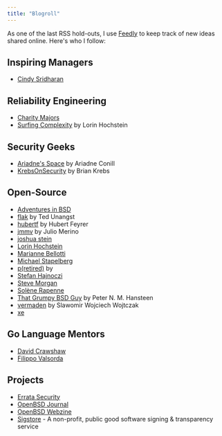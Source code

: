 ```yaml
---
title: "Blogroll"
---
```


As one of the last RSS hold-outs, I use [Feedly](https://feedly.com) to keep track of new ideas shared online. Here's who I follow:

## Inspiring Managers

* [Cindy Sridharan](https://copyconstruct.medium.com/)

## Reliability Engineering

* [Charity Majors](https://charity.wtf/)
* [Surfing Complexity](https://surfingcomplexity.blog/) by Lorin Hochstein

## Security Geeks

* [Ariadne's Space](https://ariadne.space/) by Ariadne Conill
* [KrebsOnSecurity](https://krebsonsecurity.com/) by Brian Krebs

## Open-Source

* [Adventures in BSD](https://write.as/adventures-in-bsd/)
* [flak](https://flak.tedunangst.com/) by Ted Unangst
* [hubertf](http://www.feyrer.de/NetBSD/blog.html) by Hubert Feyrer
* [jmmv](https://jmmv.dev/) by Julio Merino
* [joshua stein](https://jcs.org/)
* [Lorin Hochstein](https://lorinstechblog.wordpress.com/)
* [Marianne Bellotti](https://bellmar.medium.com/)
* [Michael Stapelberg](https://michael.stapelberg.ch/)
* [p(retired)](https://pretired.dazwilkin.com/) by 
* [Stefan Hajnoczi](http://blog.vmsplice.net/)
* [Steve Morgan](https://hashnode.stevemorgan.dev/)
* [Solène Rapenne](https://dataswamp.org/~solene/)
* [That Grumpy BSD Guy](https://bsdly.blogspot.com/) by Peter N. M. Hansteen 
* [vermaden](https://vermaden.wordpress.com/) by Slawomir Wojciech Wojtczak
* [xe](https://christine.website/)

## Go Language Mentors

* [David Crawshaw](https://crawshaw.io/)
* [Filippo Valsorda](https://words.filippo.io/)

## Projects

* [Errata Security](https://blog.erratasec.com/)
* [OpenBSD Journal](http://undeadly.org)
* [OpenBSD Webzine](https://webzine.puffy.cafe/)
* [Sigstore](https://blog.sigstore.dev/) - A non-profit, public good software signing & transparency service